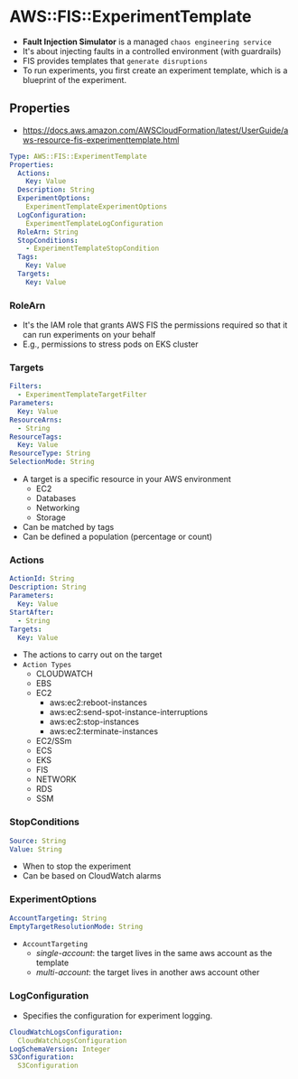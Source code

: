 # AWS::FIS::ExperimentTemplate

- **Fault Injection Simulator** is a managed `chaos engineering service`
- It's about injecting faults in a controlled environment (with guardrails)
- FIS provides templates that `generate disruptions`
- To run experiments, you first create an experiment template, which is a blueprint of the experiment.

## Properties

- <https://docs.aws.amazon.com/AWSCloudFormation/latest/UserGuide/aws-resource-fis-experimenttemplate.html>

```yaml
Type: AWS::FIS::ExperimentTemplate
Properties:
  Actions:
    Key: Value
  Description: String
  ExperimentOptions:
    ExperimentTemplateExperimentOptions
  LogConfiguration:
    ExperimentTemplateLogConfiguration
  RoleArn: String
  StopConditions:
    - ExperimentTemplateStopCondition
  Tags:
    Key: Value
  Targets:
    Key: Value
```

### RoleArn

- It's the IAM role that grants AWS FIS the permissions required so that it can run experiments on your behalf
- E.g., permissions to stress pods on EKS cluster

### Targets

```yaml
Filters:
  - ExperimentTemplateTargetFilter
Parameters:
  Key: Value
ResourceArns:
  - String
ResourceTags:
  Key: Value
ResourceType: String
SelectionMode: String
```

- A target is a specific resource in your AWS environment
  - EC2
  - Databases
  - Networking
  - Storage
- Can be matched by tags
- Can be defined a population (percentage or count)

### Actions

```yaml
ActionId: String
Description: String
Parameters:
  Key: Value
StartAfter:
  - String
Targets:
  Key: Value
```

- The actions to carry out on the target
- `Action Types`
  - CLOUDWATCH
  - EBS
  - EC2
    - aws:ec2:reboot-instances
    - aws:ec2:send-spot-instance-interruptions
    - aws:ec2:stop-instances
    - aws:ec2:terminate-instances
  - EC2/SSm
  - ECS
  - EKS
  - FIS
  - NETWORK
  - RDS
  - SSM

### StopConditions

```yaml
Source: String
Value: String
```

- When to stop the experiment
- Can be based on CloudWatch alarms

### ExperimentOptions

```yaml
AccountTargeting: String
EmptyTargetResolutionMode: String
```

- `AccountTargeting`
  - _single-account_: the target lives in the same aws account as the template
  - _multi-account_: the target lives in another aws account other

### LogConfiguration

- Specifies the configuration for experiment logging.

```yaml
CloudWatchLogsConfiguration:
  CloudWatchLogsConfiguration
LogSchemaVersion: Integer
S3Configuration:
  S3Configuration
```
